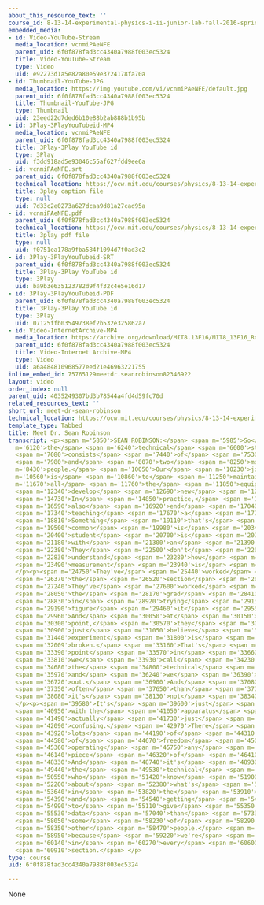```yaml
---
about_this_resource_text: ''
course_id: 8-13-14-experimental-physics-i-ii-junior-lab-fall-2016-spring-2017
embedded_media:
- id: Video-YouTube-Stream
  media_location: vcnmiPAeNFE
  parent_uid: 6f0f878fad3cc4340a7988f003ec5324
  title: Video-YouTube-Stream
  type: Video
  uid: e92273d1a5e82a80e59e3724178fa70a
- id: Thumbnail-YouTube-JPG
  media_location: https://img.youtube.com/vi/vcnmiPAeNFE/default.jpg
  parent_uid: 6f0f878fad3cc4340a7988f003ec5324
  title: Thumbnail-YouTube-JPG
  type: Thumbnail
  uid: 23eed22d7ded6b10e88b2ab888b1b95b
- id: 3Play-3PlayYouTubeid-MP4
  media_location: vcnmiPAeNFE
  parent_uid: 6f0f878fad3cc4340a7988f003ec5324
  title: 3Play-3Play YouTube id
  type: 3Play
  uid: f3dd918ad5e93046c55af627fdd9ee6a
- id: vcnmiPAeNFE.srt
  parent_uid: 6f0f878fad3cc4340a7988f003ec5324
  technical_location: https://ocw.mit.edu/courses/physics/8-13-14-experimental-physics-i-ii-junior-lab-fall-2016-spring-2017/instructor-insights/dr.-sean-robinsons-insights/meet-dr-sean-robinson/vcnmiPAeNFE.srt
  title: 3play caption file
  type: null
  uid: 7d33c2e0273a627dcaa9d81a27cad95a
- id: vcnmiPAeNFE.pdf
  parent_uid: 6f0f878fad3cc4340a7988f003ec5324
  technical_location: https://ocw.mit.edu/courses/physics/8-13-14-experimental-physics-i-ii-junior-lab-fall-2016-spring-2017/instructor-insights/dr.-sean-robinsons-insights/meet-dr-sean-robinson/vcnmiPAeNFE.pdf
  title: 3play pdf file
  type: null
  uid: f0751ea178a9fba584f1094d7f0ad3c2
- id: 3Play-3PlayYouTubeid-SRT
  parent_uid: 6f0f878fad3cc4340a7988f003ec5324
  title: 3Play-3Play YouTube id
  type: 3Play
  uid: ba9b3e635123782d9f4f32c4e5e16d17
- id: 3Play-3PlayYouTubeid-PDF
  parent_uid: 6f0f878fad3cc4340a7988f003ec5324
  title: 3Play-3Play YouTube id
  type: 3Play
  uid: 07125ffb03549738ef2b532e325862a7
- id: Video-InternetArchive-MP4
  media_location: https://archive.org/download/MIT8.13F16/MIT8_13F16_Robinson_Meet_the_Educator_300k.mp4
  parent_uid: 6f0f878fad3cc4340a7988f003ec5324
  title: Video-Internet Archive-MP4
  type: Video
  uid: a6a484810968577eed21e46963221755
inline_embed_id: 75765129meetdr.seanrobinson82346922
layout: video
order_index: null
parent_uid: 4035249307bd3b78544a4fd4d59fc70d
related_resources_text: ''
short_url: meet-dr-sean-robinson
technical_location: https://ocw.mit.edu/courses/physics/8-13-14-experimental-physics-i-ii-junior-lab-fall-2016-spring-2017/instructor-insights/dr.-sean-robinsons-insights/meet-dr-sean-robinson
template_type: Tabbed
title: Meet Dr. Sean Robinson
transcript: <p><span m='5850'>SEAN ROBINSON:</span> <span m='5985'>So</span> <span
  m='6120'>the</span> <span m='6240'>technical</span> <span m='6600'>staff</span>
  <span m='7080'>consists</span> <span m='7440'>of</span> <span m='7530'>myself</span>
  <span m='7980'>and</span> <span m='8070'>two</span> <span m='8250'>more</span> <span
  m='8430'>people.</span> <span m='10050'>Our</span> <span m='10230'>job</span> <span
  m='10560'>is</span> <span m='10860'>to</span> <span m='11250'>maintain</span> <span
  m='11670'>all</span> <span m='11760'>the</span> <span m='11850'>equipment,</span>
  <span m='12340'>develop</span> <span m='12690'>new</span> <span m='12870'>experiments.</span>
  <span m='14730'>In</span> <span m='14850'>practice,</span> <span m='16290'>we</span>
  <span m='16590'>also</span> <span m='16920'>end</span> <span m='17040'>up</span>
  <span m='17340'>teaching</span> <span m='17670'>a</span> <span m='17730'>lot.</span>
  <span m='18810'>Something</span> <span m='19110'>that's</span> <span m='19290'>very</span>
  <span m='19500'>common</span> <span m='19980'>is</span> <span m='20340'>a</span>
  <span m='20400'>student</span> <span m='20700'>is</span> <span m='20760'>struggling</span>
  <span m='21180'>with</span> <span m='21300'>an</span> <span m='21390'>experiment.</span>
  <span m='22380'>They</span> <span m='22500'>don't</span> <span m='22650'>quite</span>
  <span m='22830'>understand</span> <span m='23280'>how</span> <span m='23400'>their</span>
  <span m='23490'>measurement</span> <span m='23940'>is</span> <span m='24060'>working.</span>
  </p><p><span m='24750'>They've</span> <span m='25440'>worked</span> <span m='25680'>with</span>
  <span m='26370'>the</span> <span m='26520'>section</span> <span m='26850'>leader.</span>
  <span m='27240'>They've</span> <span m='27600'>worked</span> <span m='27870'>with</span>
  <span m='28050'>the</span> <span m='28170'>grad</span> <span m='28410'>TA</span>
  <span m='28830'>in</span> <span m='28920'>trying</span> <span m='29130'>to</span>
  <span m='29190'>figure</span> <span m='29460'>it</span> <span m='29550'>out.</span>
  <span m='29960'>And</span> <span m='30050'>at</span> <span m='30150'>some</span>
  <span m='30300'>point,</span> <span m='30570'>they</span> <span m='30690'>really</span>
  <span m='30900'>just</span> <span m='31050'>believe</span> <span m='31350'>the</span>
  <span m='31440'>experiment</span> <span m='31800'>is</span> <span m='31860'>just</span>
  <span m='32009'>broken.</span> <span m='33160'>That's</span> <span m='33330'>the</span>
  <span m='33390'>point</span> <span m='33570'>in</span> <span m='33660'>which</span>
  <span m='33810'>we</span> <span m='33930'>call</span> <span m='34230'>in</span>
  <span m='34680'>the</span> <span m='34800'>technical</span> <span m='35220'>staff,</span>
  <span m='35970'>and</span> <span m='36240'>we</span> <span m='36390'>figure</span>
  <span m='36720'>out.</span> <span m='36900'>And</span> <span m='37080'>more</span>
  <span m='37350'>often</span> <span m='37650'>than</span> <span m='37740'>not,</span>
  <span m='38080'>it's</span> <span m='38130'>not</span> <span m='38340'>broken.</span>
  </p><p><span m='39580'>It's</span> <span m='39600'>just</span> <span m='40500'>working</span>
  <span m='40950'>with the</span> <span m='41050'>apparatus</span> <span m='41430'>is</span>
  <span m='41490'>actually</span> <span m='41730'>just</span> <span m='41880'>very</span>
  <span m='42090'>confusing.</span> <span m='42970'>There</span> <span m='43080'>are</span>
  <span m='43920'>lots</span> <span m='44190'>of</span> <span m='44310'>degrees</span>
  <span m='44580'>of</span> <span m='44670'>freedom</span> <span m='45060'>in</span>
  <span m='45360'>operating</span> <span m='45750'>any</span> <span m='45900'>given</span>
  <span m='46140'>piece</span> <span m='46320'>of</span> <span m='46410'>apparatus.</span>
  <span m='48330'>And</span> <span m='48740'>it's</span> <span m='48930'>oftentimes</span>
  <span m='49440'>the</span> <span m='49530'>technical</span> <span m='49920'>staff</span>
  <span m='50550'>who</span> <span m='51420'>know</span> <span m='51900'>more</span>
  <span m='52200'>about</span> <span m='52380'>what's</span> <span m='52560'>happening</span>
  <span m='53640'>in</span> <span m='53820'>the</span> <span m='53910'>apparatus</span>
  <span m='54390'>and</span> <span m='54540'>getting</span> <span m='54840'>them</span>
  <span m='54990'>to</span> <span m='55110'>give</span> <span m='55350'>good</span>
  <span m='55530'>data</span> <span m='57040'>than</span> <span m='57330'>sometimes</span>
  <span m='58050'>some</span> <span m='58230'>of</span> <span m='58290'>the</span>
  <span m='58350'>other</span> <span m='58470'>people.</span> <span m='58770'>Just</span>
  <span m='58950'>because</span> <span m='59220'>we're</span> <span m='59460'>here</span>
  <span m='60140'>in</span> <span m='60270'>every</span> <span m='60600'>single</span>
  <span m='60910'>section.</span> </p>
type: course
uid: 6f0f878fad3cc4340a7988f003ec5324

---
```

None